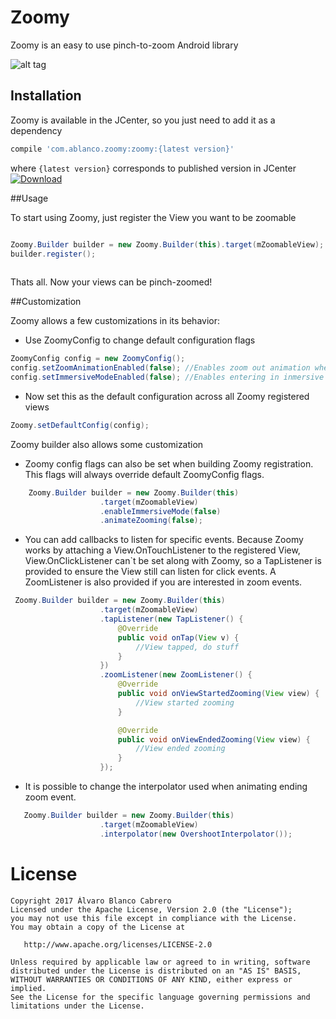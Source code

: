 # Zoomy
Zoomy is an easy to use pinch-to-zoom Android library

![alt tag](art/zoomy.gif)
## Installation

Zoomy is available in the JCenter, so you just need to add it as a dependency
```gradle
compile 'com.ablanco.zoomy:zoomy:{latest version}'
```
where `{latest version}` corresponds to published version in JCenter [ ![Download](https://api.bintray.com/packages/ablanco/maven/zoomy/images/download.svg) ](https://bintray.com/ablanco/maven/zoomy/_latestVersion)

##Usage 

To start using Zoomy, just register the View you want to be zoomable

```java

Zoomy.Builder builder = new Zoomy.Builder(this).target(mZoomableView);
builder.register();
            
```

Thats all. Now your views can be pinch-zoomed!

##Customization

Zoomy allows a few customizations in its behavior:

+ Use ZoomyConfig to change default configuration flags

```java
ZoomyConfig config = new ZoomyConfig();
config.setZoomAnimationEnabled(false); //Enables zoom out animation when view is released (true by default)
config.setImmersiveModeEnabled(false); //Enables entering in inmersive mode when zooming a view (true by default)          
```

+ Now set this as the default configuration across all Zoomy registered views
```java
Zoomy.setDefaultConfig(config);           
```

Zoomy builder also allows some customization

+ Zoomy config flags can also be set when building Zoomy registration. 
This flags will always override default ZoomyConfig flags.
```java
    Zoomy.Builder builder = new Zoomy.Builder(this)
                    .target(mZoomableView)
                    .enableImmersiveMode(false)
                    .animateZooming(false);
```

+ You can add callbacks to listen for specific events. Because Zoomy works by attaching a View.OnTouchListener to the registered View,
View.OnClickListener can`t be set along with Zoomy, so a TapListener is provided to ensure the View still can listen for click events.
A ZoomListener is also provided if you are interested in zoom events.
```java
 Zoomy.Builder builder = new Zoomy.Builder(this)
                    .target(mZoomableView)
                    .tapListener(new TapListener() {
                        @Override
                        public void onTap(View v) {
                            //View tapped, do stuff
                        }
                    })
                    .zoomListener(new ZoomListener() {
                        @Override
                        public void onViewStartedZooming(View view) {
                            //View started zooming
                        }

                        @Override
                        public void onViewEndedZooming(View view) {
                            //View ended zooming
                        }
                    });        
```

+ It is possible to change the interpolator used when animating ending zoom event.

```java
   Zoomy.Builder builder = new Zoomy.Builder(this)
                    .target(mZoomableView)
                    .interpolator(new OvershootInterpolator());
```

License
=======

    Copyright 2017 Álvaro Blanco Cabrero
    Licensed under the Apache License, Version 2.0 (the "License");
    you may not use this file except in compliance with the License.
    You may obtain a copy of the License at

       http://www.apache.org/licenses/LICENSE-2.0

    Unless required by applicable law or agreed to in writing, software
    distributed under the License is distributed on an "AS IS" BASIS,
    WITHOUT WARRANTIES OR CONDITIONS OF ANY KIND, either express or implied.
    See the License for the specific language governing permissions and
    limitations under the License.
